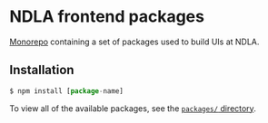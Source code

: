 # NDLA frontend packages

[Monorepo](https://github.com/babel/babel/blob/master/doc/design/monorepo.md) containing a set of packages used to build UIs at NDLA.

## Installation

```js
$ npm install [package-name]
```

To view all of the available packages, see the [`packages/` directory](packages).
